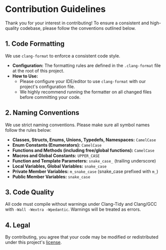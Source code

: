 # Contribution Guidelines

Thank you for your interest in contributing! To ensure a consistent and high-quality codebase, please follow the conventions outlined below.

## 1. Code Formatting

We use `clang-format` to enforce a consistent code style.

- **Configuration:** The formatting rules are defined in the `.clang-format` file at the root of this project.
- **How to Use:**
    - Please configure your IDE/editor to use `clang-format` with our project's configuration file.
    - We highly recommend running the formatter on all changed files before committing your code.

## 2. Naming Conventions

We use strict naming conventions. Please make sure all symbol names follow the rules below:

- **Classes, Structs, Enums, Unions, Typedefs, Namespaces:** `CamelCase`
- **Enum Constants (Enumerators):** `CamelCase`
- **Functions and Methods (including free/global functions):** `CamelCase`
- **Macros and Global Constants:** `UPPER_CASE`
- **Function and Template Parameters:** `snake_case_` (trailing underscore)
- **Local Variables, Global Variables:** `snake_case`
- **Private Member Variables:** `m_snake_case` (snake_case prefixed with `m_`)
- **Public Member Variables:** `snake_case`

## 3. Code Quality

All code must compile without warnings under Clang-Tidy and Clang/GCC with `-Wall -Wextra -Wpedantic`. Warnings will be treated as errors.

## 4. Legal

By contributing, you agree that your code may be modified or redistributed under this project's [license](LICENSE).
